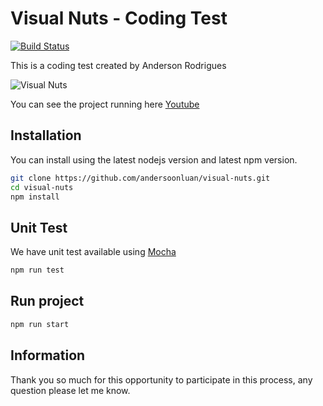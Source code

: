 # Visual Nuts - Coding Test

[![Build Status](https://travis-ci.com/andersoonluan/visual-nuts.svg?branch=master)](https://travis-ci.com/andersoonluan/visual-nuts)

This is a coding test created by Anderson Rodrigues

![Visual Nuts](https://media2.giphy.com/media/VWRAkf1ZlcTDQwJIav/giphy.gif?cid=790b76114fbb01ac86f10360b67585a149b2d41a60f78c17&rid=giphy.gif&ct=g)

You can see the project running here [Youtube](https://www.youtube.com/watch?v=cMzvkICznNY)

## Installation

You can install using the latest nodejs version and latest npm version.

```bash
git clone https://github.com/andersoonluan/visual-nuts.git
cd visual-nuts
npm install
```

## Unit Test
We have unit test available using [Mocha](https://mochajs.org/)
```javascript
npm run test
```

## Run project
```javascript
npm run start
```

## Information
Thank you so much for this opportunity to participate in this process, any question please let me know.

